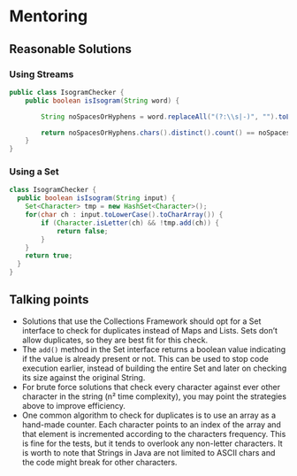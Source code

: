 # Mentoring

## Reasonable Solutions

### Using Streams

```java
public class IsogramChecker {
    public boolean isIsogram(String word) {

        String noSpacesOrHyphens = word.replaceAll("(?:\\s|-)", "").toLowerCase();

        return noSpacesOrHyphens.chars().distinct().count() == noSpacesOrHyphens.length();        
    }
}

```

### Using a Set

```java
class IsogramChecker {
  public boolean isIsogram(String input) {
    Set<Character> tmp = new HashSet<Character>();
    for(char ch : input.toLowerCase().toCharArray()) {
        if (Character.isLetter(ch) && !tmp.add(ch)) {
            return false;
        }
    }
    return true;
  }
}
```

## Talking points

- Solutions that use the Collections Framework should opt for a Set interface to check for duplicates instead of Maps and Lists. Sets don’t allow duplicates, so they are best fit for this check.
- The `add()` method in the Set interface returns a boolean value indicating if the value is already present or not. This can be used to stop code execution earlier, instead of building the entire Set and later on checking its size against the original String.
- For brute force solutions that check every character against ever other character in the string (n² time complexity), you may point the strategies above to improve efficiency. 
- One common algorithm to check for duplicates is to use an array as a hand-made counter. Each character points to an index of the array and that element is incremented according to the characters frequency. This is  fine for the tests, but it tends to overlook any non-letter characters. It is worth to note that Strings in Java are not limited to ASCII chars and the code might break for other characters.
